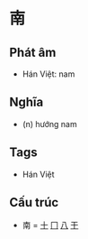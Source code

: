 # 南

## Phát âm
* Hán Việt: nam

## Nghĩa
* (n) hướng nam

## Tags
* Hán Việt

## Cấu trúc
* 南 = [十](十.md) [冂](冂.md) [八](八.md) [干](干.md)

<script>window.HANZI_FIELD='南';</script>